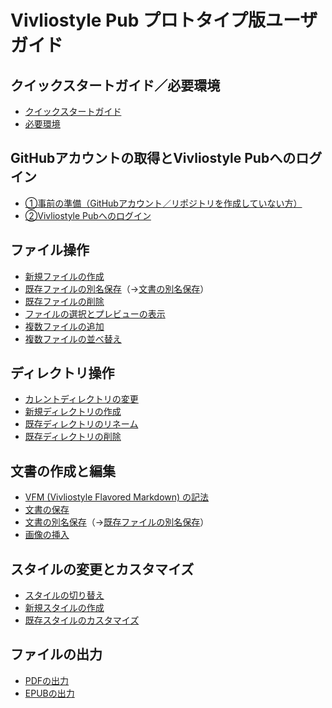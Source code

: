 # Vivliostyle Pub プロトタイプ版ユーザガイド

## クイックスタートガイド／必要環境

- [クイックスタートガイド](/ja/quick-start-guide/quick-start-guide-&-required-environment.md#quick-start-guide)
- [必要環境](/ja/quick-start-guide/quick-start-guide-&-required-environment.md#required-environment)

## GitHubアカウントの取得とVivliostyle Pubへのログイン

- [①事前の準備（GitHubアカウント／リポジトリを作成していない方）](/ja/get-an-account-and-login/get-an-account-and-login.md)
- [②Vivliostyle Pubへのログイン](/ja/get-an-account-and-login/get-an-account-and-login.md)

## ファイル操作

- [新規ファイルの作成](/ja/file-operation/create-new-file.md)
- [既存ファイルの別名保存]()（→[文書の別名保存]()）
- [既存ファイルの削除]()
- [ファイルの選択とプレビューの表示]()
- [複数ファイルの追加]()
- [複数ファイルの並べ替え]()

## ディレクトリ操作

- [カレントディレクトリの変更]()
- [新規ディレクトリの作成 ]()
- [既存ディレクトリのリネーム]()
- [既存ディレクトリの削除]()

## 文書の作成と編集

- [VFM (Vivliostyle Flavored Markdown) の記法]()
- [文書の保存]()
- [文書の別名保存]()（→[既存ファイルの別名保存]()）
- [画像の挿入]()

## スタイルの変更とカスタマイズ

- [スタイルの切り替え]()
- [新規スタイルの作成]()
- [既存スタイルのカスタマイズ]()

## ファイルの出力

- [PDFの出力]()
- [EPUBの出力]()